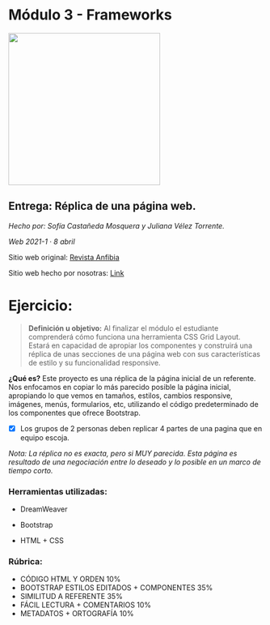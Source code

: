 # Módulo 3 - Frameworks

<img src="https://github.com/sofiacastaneda/web-replica/blob/main/portadareadme.pn" width="300">


## Entrega: Réplica de una página web.
*Hecho por: Sofía Castañeda Mosquera y Juliana Vélez Torrente.* 

*Web 2021-1 · 8 abril*

Sitio web original: [Revista Anfibia](http://revistaanfibia.com/)

Sitio web hecho por nosotras: [Link](#)

# Ejercicio:
>**Definición u objetivo:** Al finalizar el módulo el estudiante comprenderá cómo funciona una herramienta CSS Grid Layout. Estará en capacidad de apropiar los componentes y construirá una réplica de unas secciones de una página web con sus características de estilo y su funcionalidad responsive.​

**¿Qué es?**
Este proyecto es una réplica de la página inicial de un referente. Nos enfocamos en copiar lo más parecido posible la página inicial, apropiando lo que vemos en tamaños, estilos, cambios responsive, imágenes, menús, formularios, etc, utilizando el código predeterminado de los componentes que ofrece Bootstrap.  
- [x] Los grupos de 2 personas deben replicar 4 partes de una pagina que en equipo escoja. 

*Nota: La réplica no es exacta, pero si MUY parecida. Esta página es resultado de una negociación entre lo deseado y lo posible en un marco de tiempo corto.*


### Herramientas utilizadas:

* DreamWeaver

* Bootstrap

* HTML + CSS

 
### Rúbrica:
 - CÓDIGO HTML Y ORDEN 10%
 - BOOTSTRAP ESTILOS EDITADOS + COMPONENTES 35%
 - SIMILITUD A REFERENTE 35%
 - FÁCIL LECTURA + COMENTARIOS  10%
 - METADATOS + ORTOGRAFÍA 10%



   
